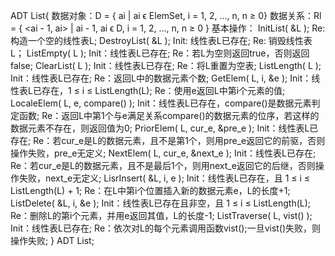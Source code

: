ADT List{
	数据对象：D = { ai | ai  ϵ ElemSet, i = 1, 2, …, n, n ≥ 0}
	数据关系：Rl = { <ai - 1, ai> | ai - 1, ai  ϵ D, i = 1, 2, …, n, n ≥ 0 }
	基本操作：
		InitList( &L );
			Re: 构造一个空的线性表L;
		DestroyList( &L );
			Init: 线性表L已存在;
			Re: 销毁线性表L；
		ListEmpty( L );
			Init：线性表L已存在;
			Re：若L为空则返回true，否则返回false;
		ClearList( L );
			Init：线性表L已存在;
			Re：将L重置为空表;
		ListLength( L );
			Init：线性表L已存在;
			Re：返回L中的数据元素个数;
		GetElem( L, i, &e );
			Init：线性表L已存在，1 ≤ i ≤ ListLength(L);
			Re：使用e返回L中第i个元素的值;
		LocaleElem( L, e, compare() );
			Init：线性表L已存在，compare()是数据元素判定函数;
			Re：返回L中第1个与e满足关系compare()的数据元素的位序，若这样的数据元素不存在，则返回值为0;
		PriorElem( L, cur_e, &pre_e );
			Init：线性表L已存在;
			Re：若cur_e是L的数据元素，且不是第1个，则用pre_e返回它的前驱，否则操作失败，pre_e无定义;
		NextElem( L, cur_e, &next_e );
			Init：线性表L已存在;
			Re：若cur_e是L的数据元素，且不是最后1个，则用next_e返回它的后继，否则操作失败，next_e无定义;
		LisrInsert( &L, i, e );
			Init：线性表L已存在，且 1 ≤ i ≤ ListLength(L) + 1;
			Re：在L中第i个位置插入新的数据元素e，L的长度+1;
		ListDelete( &L, i, &e );
			Init：线性表L已存在且非空，且 1 ≤ i ≤ ListLength(L);
			Re：删除L的第i个元素，并用e返回其值，L的长度-1;
		ListTraverse( L, vist() );
			Init：线性表L已存在;
			Re：依次对L的每个元素调用函数vist();一旦vist()失败，则操作失败;
} ADT List;